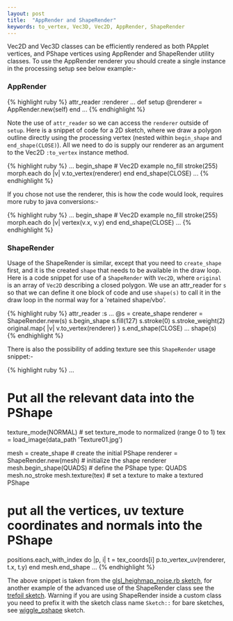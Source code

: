 ```yaml
---
layout: post
title:  "AppRender and ShapeRender"
keywords: to_vertex, Vec3D, Vec2D, AppRender, ShapeRender
---
```

Vec2D and Vec3D classes can be efficiently rendered as both PApplet vertices, and PShape vertices using AppRender and ShapeRender utility classes. To use the AppRender renderer you should create a single instance in the processing setup see below example:-

### AppRender

{% highlight ruby %}
attr_reader :renderer
...
def setup
  @renderer = AppRender.new(self)
end
...
{% endhighlight %}

Note the use of `attr_reader` so we can access the `renderer` outside of `setup`. Here is a snippet of code for a 2D sketch, where we draw a polygon outline directly using the processing vertex (nested within `begin_shape` and `end_shape(CLOSE)`). All we need to do is supply our renderer as an argument to the Vec2D `:to_vertex` instance method.

{% highlight ruby %}
...
begin_shape # Vec2D example
  no_fill
  stroke(255)
  morph.each do |v|
    v.to_vertex(renderer)
  end
end_shape(CLOSE)
...
{% endhighlight %}

If you chose not use the renderer, this is how the code would look, requires more ruby to java conversions:-

{% highlight ruby %}
...
begin_shape # Vec2D example
  no_fill
  stroke(255)
  morph.each do |v|
    vertex(v.x, v.y)
  end
end_shape(CLOSE)
...
{% endhighlight %}

### ShapeRender

Usage of the ShapeRender is similar, except that you need to `create_shape` first, and it is the created `shape` that needs to be available in the draw loop. Here is a code snippet for use of a `ShapeRender` with `Vec2D`, where `original` is an array of `Vec2D` describing a closed polygon. We use an attr_reader for `s` so that we can define it one block of code and use `shape(s)` to call it in the draw loop in the normal way for a 'retained shape/vbo'.

{% highlight ruby %}
attr_reader :s
...
@s = create_shape
renderer = ShapeRender.new(s)
s.begin_shape
s.fill(127)
s.stroke(0)
s.stroke_weight(2)
original.map{ |v| v.to_vertex(renderer) }
s.end_shape(CLOSE)
...
shape(s)
{% endhighlight %}

There is also the possibility of adding texture see this `ShapeRender` usage snippet:-

{% highlight ruby %}
...
# Put all the relevant data into the PShape

texture_mode(NORMAL) # set texture_mode to normalized (range 0 to 1)
tex = load_image(data_path 'Texture01.jpg')

mesh = create_shape # create the initial PShape
renderer = ShapeRender.new(mesh) # initialize the shape renderer
mesh.begin_shape(QUADS) # define the PShape type: QUADS
mesh.no_stroke
mesh.texture(tex) # set a texture to make a textured PShape
# put all the vertices, uv texture coordinates and normals into the PShape
positions.each_with_index do |p, i|
  t = tex_coords[i]
  p.to_vertex_uv(renderer, t.x, t.y)
end
mesh.end_shape
...
{% endhighlight %}

The above snippet is taken from the [glsl_heighmap_noise.rb sketch][glsl], for another example of the advanced use of the ShapeRender class see the [trefoil sketch][trefoil]. Warning if you are using ShapeRender inside a custom class you need to prefix it with the sketch class name `Sketch::` for bare sketches, see [wiggle_pshape][wiggling] sketch.

[glsl]:https://github.com/ruby-processing/JRubyArt-examples/blob/master/processing_app/topics/shaders/glsl_heightmap_noise.rb
[trefoil]:https://github.com/ruby-processing/JRubyArt-examples/blob/master/processing_app/demos/graphics/trefoil.rb
[wiggling]:https://github.com/ruby-processing/JRubyArt-examples/blob/master/processing_app/library/vecmath/vec2d/wiggle_pshape.rb
